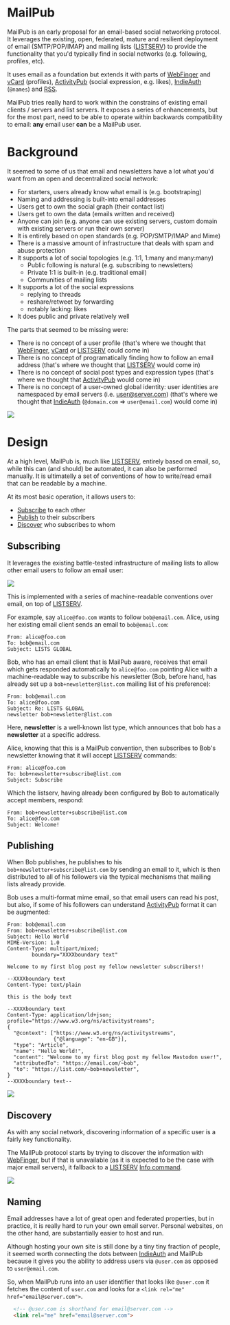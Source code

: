 # MailPub

MailPub is an early proposal for an email-based social networking protocol. It leverages the existing, open, federated, mature and resilient deployment of email (SMTP/POP/IMAP) and mailing lists ([LISTSERV](https://en.wikipedia.org/wiki/LISTSERV)) to provide the functionality that you'd typically find in social networks (e.g. following, profiles, etc).

It uses email as a foundation but extends it with parts of [WebFinger](https://webfinger.net/) and [vCard](https://en.wikipedia.org/wiki/VCard) (profiles), [ActivityPub](https://www.w3.org/TR/activitypub/) (social expression, e.g. likes), [IndieAuth](https://indieweb.org/IndieAuth) (`@names`) and [RSS](https://en.wikipedia.org/wiki/RSS).

MailPub tries really hard to work within the constrains of existing email clients / servers and list servers. It exposes a series of enhancements, but for the most part, need to be able to operate within backwards compatibility to email: **any** email user **can** be a MailPub user.

# Background

It seemed to some of us that email and newsletters have a lot what you'd want from an open and decentralized social network:

- For starters, users already know what email is (e.g. bootstraping)
- Naming and addressing is built-into email addresses
- Users get to own the social graph (their contact list)
- Users get to own the data (emails written and received)
- Anyone can join (e.g. anyone can use existing servers, custom domain with existing servers or run their own server)
- It is entirely based on open standards (e.g. POP/SMTP/IMAP and Mime)
- There is a massive amount of infrastructure that deals with spam and abuse protection
- It supports a lot of social topologies (e.g. 1:1, 1:many and many:many)
    - Public following is natural (e.g. subscribing to newsletters)
    - Private 1:1 is built-in (e.g. traditional email)
    - Communities of mailing lists   
- It supports a lot of the social expressions
    - replying to threads
    - reshare/retweet by forwarding
    - notably lacking: likes
- It does public and private relatively well

The parts that seemed to be missing were:

- There is no concept of a user profile (that's where we thought that [WebFinger](https://webfinger.net/), [vCard](https://en.wikipedia.org/wiki/VCard) or [LISTSERV](https://en.wikipedia.org/wiki/LISTSERV) could come in)
- There is no concept of programatically finding how to follow an email address (that's where we thought that [LISTSERV](https://en.wikipedia.org/wiki/LISTSERV) would come in)
- There is no concept of social post types and expression types (that's where we thought that [ActivityPub](https://www.w3.org/TR/activitypub/) would come in)
- There is no concept of a user-owned global identity: user identities are namespaced by email servers (i.e. user@server.com) (that's where we thought that [IndieAuth](https://indieweb.org/IndieAuth) (`@domain.com` => `user@email.com`) would come in)

![](static/mailpub3.svg)

# Design

At a high level, MailPub is, much like [LISTSERV](https://en.wikipedia.org/wiki/LISTSERV), entirely based on email, so, while this can (and should) be automated, it can also be performed manually. It is ultimatelly a set of conventions of how to write/read email that can be readable by a machine.

At its most basic operation, it allows users to:

- [Subscribe](#subscribing) to each other
- [Publish](#publishing) to their subscribers
- [Discover](#discovery) who subscribes to whom

## Subscribing

It leverages the existing battle-tested infrastructure of mailing lists to allow other email users to follow an email user:

![](static/mailpub1.svg)

This is implemented with a series of machine-readable conventions over email, on top of [LISTSERV](https://en.wikipedia.org/wiki/LISTSERV).

For example, say `alice@foo.com` wants to follow `bob@email.com`. Alice, using her existing email client sends an email to `bob@email.com`:

```
From: alice@foo.com
To: bob@email.com
Subject: LISTS GLOBAL
```

Bob, who has an email client that is MailPub aware, receives that email which gets responded automatically to `alice@foo.com` pointing Alice with a machine-readable way to subscribe his newsletter (Bob, before hand, has already set up a `bob+newsletter@list.com` mailing list of his preference):

```
From: bob@email.com
To: alice@foo.com
Subject: Re: LISTS GLOBAL
newsletter bob+newsletter@list.com
```

Here, **newsletter** is a well-known list type, which announces that bob has a **newsletter** at a specific address.

Alice, knowing that this is a MailPub convention, then subscribes to Bob's newsletter knowing that it will accept [LISTSERV](https://en.wikipedia.org/wiki/LISTSERV) commands:

```
From: alice@foo.com
To: bob+newsletter+subscribe@list.com
Subject: Subscribe
```

Which the listserv, having already been configured by Bob to automatically accept members, respond:

```
From: bob+newsletter+subscribe@list.com
To: alice@foo.com
Subject: Welcome!
```

## Publishing

When Bob publishes, he publishes to his `bob+newsletter+subscribe@list.com` by sending an email to it, which is then distributed to all of his followers via the typical mechanisms that mailing lists already provide.

Bob uses a multi-format mime email, so that email users can read his post, but also, if some of his followers can understand [ActivityPub](https://www.w3.org/TR/activitypub/) format it can be augmented:

```
From: bob@email.com
From: bob+newsletter+subscribe@list.com
Subject: Hello World
MIME-Version: 1.0
Content-Type: multipart/mixed;
        boundary="XXXXboundary text"

Welcome to my first blog post my fellow newsletter subscribers!!

--XXXXboundary text
Content-Type: text/plain

this is the body text

--XXXXboundary text
Content-Type: application/ld+json; profile="https://www.w3.org/ns/activitystreams";
{
  "@context": ["https://www.w3.org/ns/activitystreams",
               {"@language": "en-GB"}],
  "type": "Article",
  "name": "Hello World!",
  "content": "Welcome to my first blog post my fellow Mastodon user!",
  "attributedTo": "https://email.com/~bob",
  "to": "https://list.com/~bob+newsletter",
}
--XXXXboundary text--
```

![](static/mailpub2.svg)

## Discovery

As with any social network, discovering information of a specific user is a fairly key functionality.

The MailPub protocol starts by trying to discover the information with [WebFinger](https://webfinger.net/), but if that is unavailable (as it is expected to be the case with major email servers), it fallback to a [LISTSERV](https://en.wikipedia.org/wiki/LISTSERV) [Info command](https://www.lsoft.com/manuals/16.0/htmlhelp/list%20subscribers/LSCommands.html).

![](static/mailpub4.svg)

## Naming

Email addresses have a lot of great open and federated properties, but in practice, it is really hard to run your own email server. Personal websites, on the other hand, are substantially easier to host and run.

Although hosting your own site is still done by a tiny tiny fraction of people, it seemed worth connecting the dots between [IndieAuth](https://indieweb.org/IndieAuth) and MailPub because it gives you the ability to address users via `@user.com` as opposed to `user@email.com`.

So, when MailPub runs into an user identifier that looks like `@user.com` it fetches the content of `user.com` and looks for a `<link rel="me" href="email@server.com">`. 

```html
  <!-- @user.com is shorthand for email@server.com -->
  <link rel="me" href="email@server.com">
```
